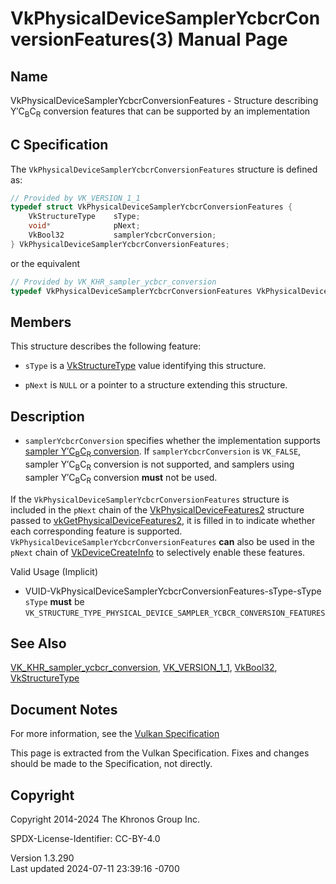 # VkPhysicalDeviceSamplerYcbcrConversionFeatures(3) Manual Page

## Name

VkPhysicalDeviceSamplerYcbcrConversionFeatures - Structure describing
Y′C<sub>B</sub>C<sub>R</sub> conversion features that can be supported
by an implementation



## <a href="#_c_specification" class="anchor"></a>C Specification

The `VkPhysicalDeviceSamplerYcbcrConversionFeatures` structure is
defined as:

``` c
// Provided by VK_VERSION_1_1
typedef struct VkPhysicalDeviceSamplerYcbcrConversionFeatures {
    VkStructureType    sType;
    void*              pNext;
    VkBool32           samplerYcbcrConversion;
} VkPhysicalDeviceSamplerYcbcrConversionFeatures;
```

or the equivalent

``` c
// Provided by VK_KHR_sampler_ycbcr_conversion
typedef VkPhysicalDeviceSamplerYcbcrConversionFeatures VkPhysicalDeviceSamplerYcbcrConversionFeaturesKHR;
```

## <a href="#_members" class="anchor"></a>Members

This structure describes the following feature:

- `sType` is a [VkStructureType](https://registry.khronos.org/vulkan/specs/1.3-extensions/man/html/VkStructureType.html) value identifying
  this structure.

- `pNext` is `NULL` or a pointer to a structure extending this
  structure.

## <a href="#_description" class="anchor"></a>Description

- <span id="extension-features-samplerYcbcrConversion"></span>
  `samplerYcbcrConversion` specifies whether the implementation supports
  <a
  href="https://registry.khronos.org/vulkan/specs/1.3-extensions/html/vkspec.html#samplers-YCbCr-conversion"
  target="_blank" rel="noopener">sampler Y′C<sub>B</sub>C<sub>R</sub>
  conversion</a>. If `samplerYcbcrConversion` is `VK_FALSE`, sampler
  Y′C<sub>B</sub>C<sub>R</sub> conversion is not supported, and samplers
  using sampler Y′C<sub>B</sub>C<sub>R</sub> conversion **must** not be
  used.

If the `VkPhysicalDeviceSamplerYcbcrConversionFeatures` structure is
included in the `pNext` chain of the
[VkPhysicalDeviceFeatures2](https://registry.khronos.org/vulkan/specs/1.3-extensions/man/html/VkPhysicalDeviceFeatures2.html) structure
passed to
[vkGetPhysicalDeviceFeatures2](https://registry.khronos.org/vulkan/specs/1.3-extensions/man/html/vkGetPhysicalDeviceFeatures2.html), it is
filled in to indicate whether each corresponding feature is supported.
`VkPhysicalDeviceSamplerYcbcrConversionFeatures` **can** also be used in
the `pNext` chain of [VkDeviceCreateInfo](https://registry.khronos.org/vulkan/specs/1.3-extensions/man/html/VkDeviceCreateInfo.html) to
selectively enable these features.

Valid Usage (Implicit)

- <a
  href="#VUID-VkPhysicalDeviceSamplerYcbcrConversionFeatures-sType-sType"
  id="VUID-VkPhysicalDeviceSamplerYcbcrConversionFeatures-sType-sType"></a>
  VUID-VkPhysicalDeviceSamplerYcbcrConversionFeatures-sType-sType  
  `sType` **must** be
  `VK_STRUCTURE_TYPE_PHYSICAL_DEVICE_SAMPLER_YCBCR_CONVERSION_FEATURES`

## <a href="#_see_also" class="anchor"></a>See Also

[VK_KHR_sampler_ycbcr_conversion](https://registry.khronos.org/vulkan/specs/1.3-extensions/man/html/VK_KHR_sampler_ycbcr_conversion.html),
[VK_VERSION_1_1](https://registry.khronos.org/vulkan/specs/1.3-extensions/man/html/VK_VERSION_1_1.html), [VkBool32](https://registry.khronos.org/vulkan/specs/1.3-extensions/man/html/VkBool32.html),
[VkStructureType](https://registry.khronos.org/vulkan/specs/1.3-extensions/man/html/VkStructureType.html)

## <a href="#_document_notes" class="anchor"></a>Document Notes

For more information, see the <a
href="https://registry.khronos.org/vulkan/specs/1.3-extensions/html/vkspec.html#VkPhysicalDeviceSamplerYcbcrConversionFeatures"
target="_blank" rel="noopener">Vulkan Specification</a>

This page is extracted from the Vulkan Specification. Fixes and changes
should be made to the Specification, not directly.

## <a href="#_copyright" class="anchor"></a>Copyright

Copyright 2014-2024 The Khronos Group Inc.

SPDX-License-Identifier: CC-BY-4.0

Version 1.3.290  
Last updated 2024-07-11 23:39:16 -0700
